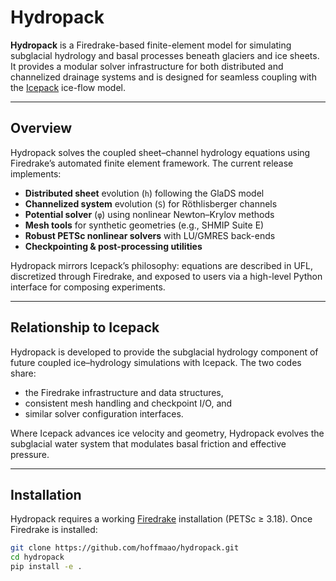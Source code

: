 # Hydropack

**Hydropack** is a Firedrake-based finite-element model for simulating
subglacial hydrology and basal processes beneath glaciers and ice sheets.
It provides a modular solver infrastructure for both distributed and
channelized drainage systems and is designed for seamless coupling with
the [Icepack](https://github.com/icepack/icepack) ice-flow model.

---

## Overview

Hydropack solves the coupled sheet–channel hydrology equations using
Firedrake’s automated finite element framework.  The current release
implements:

- **Distributed sheet** evolution (`h`) following the GlaDS model  
- **Channelized system** evolution (`S`) for Röthlisberger channels  
- **Potential solver** (`φ`) using nonlinear Newton–Krylov methods  
- **Mesh tools** for synthetic geometries (e.g., SHMIP Suite E)  
- **Robust PETSc nonlinear solvers** with LU/GMRES back-ends  
- **Checkpointing & post-processing utilities**

Hydropack mirrors Icepack’s philosophy: equations are described in UFL,
discretized through Firedrake, and exposed to users via a high-level
Python interface for composing experiments.

---

## Relationship to Icepack

Hydropack is developed to provide the subglacial hydrology component of
future coupled ice–hydrology simulations with Icepack.  The two codes
share:

- the Firedrake infrastructure and data structures,  
- consistent mesh handling and checkpoint I/O, and  
- similar solver configuration interfaces.

Where Icepack advances ice velocity and geometry, Hydropack evolves the
subglacial water system that modulates basal friction and effective
pressure.

---

## Installation

Hydropack requires a working [Firedrake](https://www.firedrakeproject.org)
installation (PETSc ≥ 3.18).  Once Firedrake is installed:

```bash
git clone https://github.com/hoffmaao/hydropack.git
cd hydropack
pip install -e .
